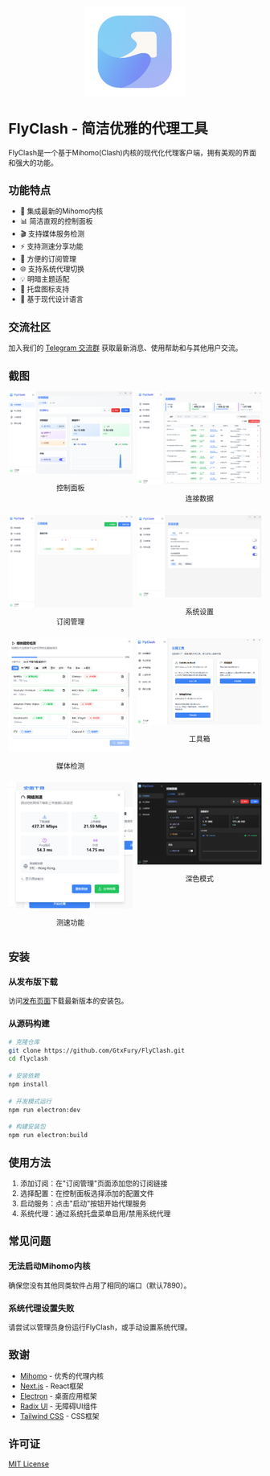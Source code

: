 <p align="center">
  <img src="public/logo.png" alt="FlyClash Logo" width="200">
</p>

# FlyClash - 简洁优雅的代理工具

FlyClash是一个基于Mihomo(Clash)内核的现代化代理客户端，拥有美观的界面和强大的功能。

## 功能特点

- 🚀 集成最新的Mihomo内核
- 📊 简洁直观的控制面板
- 🎬 支持媒体服务检测
- ⚡ 支持测速分享功能
- 🔧 方便的订阅管理
- 🌐 支持系统代理切换
- 💡 明暗主题适配
- 🔔 托盘图标支持
- 🎨 基于现代设计语言

## 交流社区

加入我们的 [Telegram 交流群](https://t.me/flyclash) 获取最新消息、使用帮助和与其他用户交流。

## 截图

<div style="display: flex; flex-wrap: wrap; gap: 10px;">
  <div style="flex: 1; min-width: 45%;">
    <img src="screenshots/dashboard.png" alt="控制面板" style="width: 100%;">
    <p align="center">控制面板</p>
  </div>
  <div style="flex: 1; min-width: 45%;">
    <img src="screenshots/connect.png" alt="连接数据" style="width: 100%;">
    <p align="center">连接数据</p>
  </div>
  <div style="flex: 1; min-width: 45%;">
    <img src="screenshots/subscriptions.png" alt="订阅管理" style="width: 100%;">
    <p align="center">订阅管理</p>
  </div>
  <div style="flex: 1; min-width: 45%;">
    <img src="screenshots/settings.png" alt="系统设置" style="width: 100%;">
    <p align="center">系统设置</p>
  </div>
  <div style="flex: 1; min-width: 45%;">
    <img src="screenshots/mediacheck.png" alt="媒体检测" style="width: 100%;">
    <p align="center">媒体检测</p>
  </div>
  <div style="flex: 1; min-width: 45%;">
    <img src="screenshots/tools.png" alt="工具箱" style="width: 100%;">
    <p align="center">工具箱</p>
  </div>
  <div style="flex: 1; min-width: 45%;">
    <img src="screenshots/speedtest.png" alt="测速功能" style="width: 100%;">
    <p align="center">测速功能</p>
  </div>
  <div style="flex: 1; min-width: 45%;">
    <img src="screenshots/darkmode.png" alt="深色模式" style="width: 100%;">
    <p align="center">深色模式</p>
  </div>
</div>

## 安装

### 从发布版下载

访问[发布页面](https://github.com/GtxFury/FlyClash/releases)下载最新版本的安装包。

### 从源码构建

```bash
# 克隆仓库
git clone https://github.com/GtxFury/FlyClash.git
cd flyclash

# 安装依赖
npm install

# 开发模式运行
npm run electron:dev

# 构建安装包
npm run electron:build
```

## 使用方法

1. 添加订阅：在"订阅管理"页面添加您的订阅链接
2. 选择配置：在控制面板选择添加的配置文件
3. 启动服务：点击"启动"按钮开始代理服务
4. 系统代理：通过系统托盘菜单启用/禁用系统代理

## 常见问题

### 无法启动Mihomo内核

确保您没有其他同类软件占用了相同的端口（默认7890）。

### 系统代理设置失败

请尝试以管理员身份运行FlyClash，或手动设置系统代理。

## 致谢

- [Mihomo](https://github.com/MetaCubeX/mihomo) - 优秀的代理内核
- [Next.js](https://nextjs.org) - React框架
- [Electron](https://www.electronjs.org) - 桌面应用框架
- [Radix UI](https://www.radix-ui.com) - 无障碍UI组件
- [Tailwind CSS](https://tailwindcss.com) - CSS框架


## 许可证

[MIT License](LICENSE)
